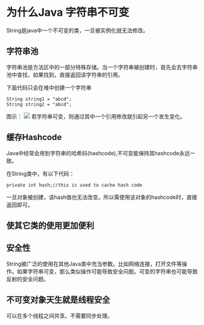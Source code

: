 # 为什么Java 字符串不可变
String是java中一个不可变的类，一旦被实例化就无法修改。
## 字符串池
字符串池是方法区中的一部分特殊存储。当一个字符串被创建时，首先会去字符串池中查找，如果找到，直接返回该字符串的引用。

下面代码只会在堆中创建一个字符串
    
	String string1 = "abcd";
	String string2 = "abcd";
图示：
![](http://i.imgur.com/F4BG8D1.jpg)
若字符串可变，则通过其中一个引用修改就引起另一个发生变化。
## 缓存Hashcode
Java中经常会用到字符串的哈希码(hashcode),不可变能保持其hashcode永远一致。

在String类中，有以下代码：
    
	private int hash;//this is used to cache hash code
一旦对象被创建，该hash值也无法改变。所以需使用该对象的hashcode时，直接返回即可。
## 使其它类的使用更加便利
## 安全性
String被广泛的使用在其他Java类中充当参数。比如网络连接，打开文件等操作。如果字符串可变，那么类似操作可能导致安全问题。可变的字符串也可能导致反射的安全问题。
## 不可变对象天生就是线程安全
可以在多个线程之间共享。不需要同步处理。
